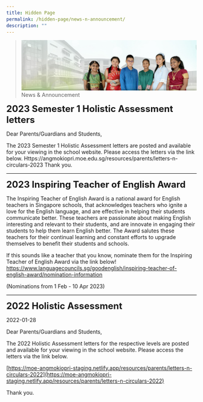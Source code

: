 ```yaml
---
title: Hidden Page
permalink: /hidden-page/news-n-announcement/
description: ""
---
```

>![](/images/About%20Us/banner2-with%20bg.jpg)
>News & Announcement

**<font size="5">2023 Semester 1 Holistic Assessment letters</font>**

Dear Parents/Guardians and Students,

The 2023 Semester 1 Holistic Assessment letters are posted and available for your viewing in the school website. Please access the letters via the link below.
Https://angmokiopri.moe.edu.sg/resources/parents/letters-n-circulars-2023
Thank you.

<hr style="height:1px;border-width:0;color:gray;background-color:black">

**<font size="5">2023 Inspiring Teacher of English Award</font>**

The Inspiring Teacher of English Award is a national award for English teachers in Singapore schools, that acknowledges teachers who ignite a love for the English language, and are effective in helping their students communicate better. These teachers are passionate about making English interesting and relevant to their students, and are innovate in engaging their students to help them learn English better. The Award salutes these teachers for their continual learning and constant efforts to upgrade themselves to benefit their students and schools.

If this sounds like a teacher that you know, nominate them for the Inspiring Teacher of English Award via the link below!
https://www.languagecouncils.sg/goodenglish/inspiring-teacher-of-english-award/nomination-information

(Nominations from 1 Feb - 10 Apr 2023)


<hr style="height:1px;border-width:0;color:gray;background-color:black">

**<font size="5">2022 Holistic Assessment</font>**

2022-01-28

Dear Parents/Guardians and Students,

The 2022 Holistic Assessment letters for the respective levels are posted and available for your viewing in the school website. Please access the letters via the link below.

[https://moe-angmokiopri-staging.netlify.app/resources/parents/letters-n-circulars-2022](https://moe-angmokiopri-staging.netlify.app/resources/parents/letters-n-circulars-2022)

Thank you.